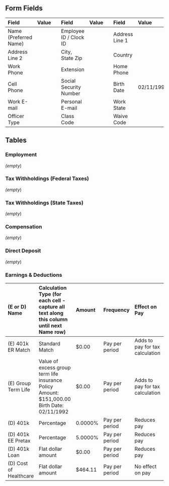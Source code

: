 ## Form Fields
| Field                 | Value   |     | Field                  | Value    |      | Field          | Value      |
|:----------------------|:--------|:----|:-----------------------|:---------|:-----|:---------------|:-----------|
| Name (Preferred Name) |         |     | Employee ID / Clock ID |          |      | Address Line 1 |            |
| Address Line 2        |         |     | City, State Zip        |          |      | Country        |            |
| Work Phone            |         |     | Extension              |          |      | Home Phone     |            |
| Cell Phone            |         |     | Social Security Number |          |      | Birth Date     | 02/11/1992 |
| Work E-mail           |         |     | Personal E-mail        |          |      | Work State     |            |
| Officer Type          |         |     | Class Code             |          |      | Waive Code     |            |

## Tables

### Employment
_(empty_)

### Tax Withholdings (Federal Taxes)
_(empty_)

### Tax Withholdings (State Taxes)
_(empty_)

### Compensation
_(empty_)

### Direct Deposit
_(empty_)

### Earnings & Deductions
| (E or D) Name          | Calculation Type (for each cell - capture all text along this column until next Name row)   | Amount   | Frequency      | Effect on Pay                   | Check Limit   | Bank Account   |
|:-----------------------|:--------------------------------------------------------------------------------------------|:---------|:---------------|:--------------------------------|:--------------|:---------------|
| (E) 401k ER Match      | Standard Match                                                                              | $0.00    | Pay per period | Adds to pay for tax calculation |               |                |
| (E) Group Term Life    | Value of excess group term life insurance Policy Amount: $151,000.00 Birth Date: 02/11/1992 | $0.00    | Pay per period | Adds to pay for tax calculation |               |                |
| (D) 401k               | Percentage                                                                                  | 0.0000%  | Pay per period | Reduces pay                     |               |                |
| (D) 401k EE Pretax     | Percentage                                                                                  | 5.0000%  | Pay per period | Reduces pay                     |               |                |
| (D) 401k Loan          | Flat dollar amount                                                                          | $0.00    | Pay per period | Reduces pay                     |               |                |
| (D) Cost of Healthcare | Flat dollar amount                                                                          | $464.11  | Pay per period | No effect on pay                |               |                |